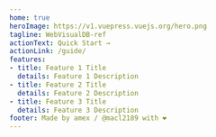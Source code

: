 ```yaml
---
home: true
heroImage: https://v1.vuepress.vuejs.org/hero.png
tagline: WebVisualDB-ref
actionText: Quick Start →
actionLink: /guide/
features:
- title: Feature 1 Title
  details: Feature 1 Description
- title: Feature 2 Title
  details: Feature 2 Description
- title: Feature 3 Title
  details: Feature 3 Description
footer: Made by amex / @macl2189 with ❤️
---
```


